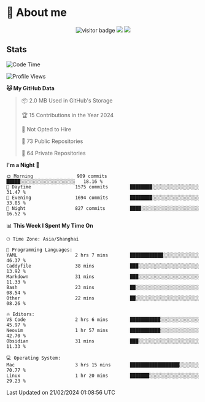 <!-- ![](https://youpai.roccoshi.top/img/20200804214216.png) -->

# 🧐 About me
 
<p align="center">
<img src="https://visitor-badge.laobi.icu/badge?page_id=Lincest.Lincest&title=hits" alt="visitor badge"/>
<a href="mailto:imroccoshi@gmail.com"><img src="https://img.shields.io/badge/gmail-imroccoshi%40gmail.com-red"></a>
<a href="https://blog.roccoshi.top"><img src="https://img.shields.io/badge/blog-roccoshi-green"></a>
</p>

## Stats

<!--START_SECTION:waka-->
![Code Time](http://img.shields.io/badge/Code%20Time-978%20hrs%203%20mins-blue)

![Profile Views](http://img.shields.io/badge/Profile%20Views-0-blue)

**🐱 My GitHub Data** 

> 📦 2.0 MB Used in GitHub's Storage 
 > 
> 🏆 15 Contributions in the Year 2024
 > 
> 🚫 Not Opted to Hire
 > 
> 📜 73 Public Repositories 
 > 
> 🔑 64 Private Repositories 
 > 
**I'm a Night 🦉** 

```text
🌞 Morning                909 commits         █████░░░░░░░░░░░░░░░░░░░░   18.16 % 
🌆 Daytime                1575 commits        ████████░░░░░░░░░░░░░░░░░   31.47 % 
🌃 Evening                1694 commits        ████████░░░░░░░░░░░░░░░░░   33.85 % 
🌙 Night                  827 commits         ████░░░░░░░░░░░░░░░░░░░░░   16.52 % 
```


📊 **This Week I Spent My Time On** 

```text
🕑︎ Time Zone: Asia/Shanghai

💬 Programming Languages: 
YAML                     2 hrs 7 mins        ████████████░░░░░░░░░░░░░   46.37 % 
Caddyfile                38 mins             ███░░░░░░░░░░░░░░░░░░░░░░   13.92 % 
Markdown                 31 mins             ███░░░░░░░░░░░░░░░░░░░░░░   11.33 % 
Bash                     23 mins             ██░░░░░░░░░░░░░░░░░░░░░░░   08.54 % 
Other                    22 mins             ██░░░░░░░░░░░░░░░░░░░░░░░   08.26 % 

🔥 Editors: 
VS Code                  2 hrs 6 mins        ███████████░░░░░░░░░░░░░░   45.97 % 
Neovim                   1 hr 57 mins        ███████████░░░░░░░░░░░░░░   42.70 % 
Obsidian                 31 mins             ███░░░░░░░░░░░░░░░░░░░░░░   11.33 % 

💻 Operating System: 
Mac                      3 hrs 15 mins       ██████████████████░░░░░░░   70.77 % 
Linux                    1 hr 20 mins        ███████░░░░░░░░░░░░░░░░░░   29.23 % 
```


 Last Updated on 21/02/2024 01:08:56 UTC
<!--END_SECTION:waka-->


